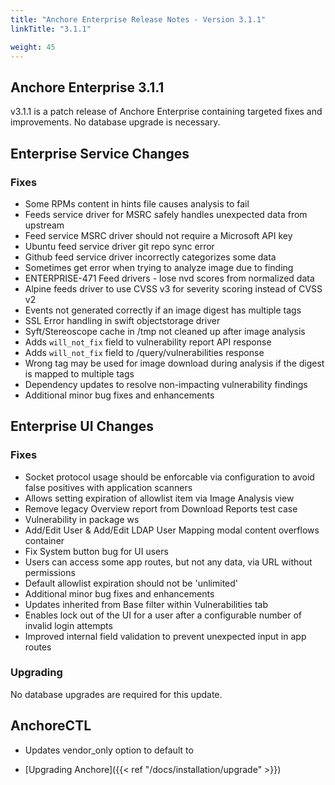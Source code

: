 ```yaml
---
title: "Anchore Enterprise Release Notes - Version 3.1.1"
linkTitle: "3.1.1"

weight: 45
---
```


## Anchore Enterprise 3.1.1

v3.1.1 is a patch release of Anchore Enterprise containing targeted fixes and improvements. No database upgrade is necessary.

## Enterprise Service Changes

### Fixes
- Some RPMs content in hints file causes analysis to fail
- Feeds service driver for MSRC safely handles unexpected data from upstream
- Feed service MSRC driver should not require a Microsoft API key
- Ubuntu feed service driver git repo sync error
- Github feed service driver incorrectly categorizes some data
- Sometimes get error when trying to analyze image due to finding 
- ENTERPRISE-471 Feed drivers - lose nvd scores from normalized data
- Alpine feeds driver to use CVSS v3 for severity scoring instead of CVSS v2
- Events not generated correctly if an image digest has multiple tags
- SSL Error handling in swift objectstorage driver
- Syft/Stereoscope cache in /tmp not cleaned up after image analysis
- Adds `will_not_fix` field to vulnerability report API response
- Adds `will_not_fix` field to /query/vulnerabilities response
- Wrong tag may be used for image download during analysis if the digest is mapped to multiple tags
- Dependency updates to resolve non-impacting vulnerability findings
- Additional minor bug fixes and enhancements

## Enterprise UI Changes

### Fixes
- Socket protocol usage should be enforcable via configuration to avoid false positives with application scanners
- Allows setting expiration of allowlist item via Image Analysis view
- Remove legacy Overview report from Download Reports test case
- Vulnerability in package ws
- Add/Edit User & Add/Edit LDAP User Mapping modal content overflows container
- Fix System button bug for UI users
- Users can access some app routes, but not any data, via URL without permissions
- Default allowlist expiration should not be 'unlimited'
- Additional minor bug fixes and enhancements
- Updates inherited from Base filter within Vulnerabilities tab
- Enables lock out of the UI for a user after a configurable number of invalid login attempts
- Improved internal field validation to prevent unexpected input in app routes

### Upgrading
No database upgrades are required for this update.


## AnchoreCTL
- Updates vendor_only option to default to 

* [Upgrading Anchore]({{< ref "/docs/installation/upgrade" >}})

